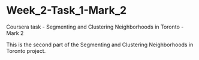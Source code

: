 # Week_2-Task_1-Mark_2
Coursera task - Segmenting and Clustering Neighborhoods in Toronto - Mark 2

This is the second part of the Segmenting and Clustering Neighborhoods in Toronto project.
